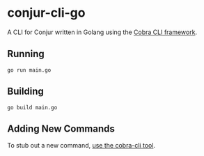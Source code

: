 # conjur-cli-go

A CLI for Conjur written in Golang using the [Cobra CLI framework](https://github.com/spf13/cobra).

## Running

```
go run main.go
```

## Building

```
go build main.go
```

## Adding New Commands

To stub out a new command, [use the cobra-cli tool](https://github.com/spf13/cobra-cli/blob/main/README.md#add-commands-to-a-project).
